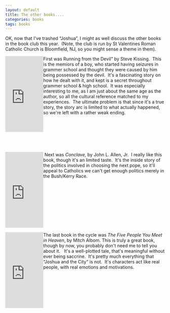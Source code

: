 ```yaml
---
layout: default
title: The other books....
categories: books
tags: books
---
```

<P>OK, now that I've trashed &#8220;Joshua&#8221;, I might as well discuss the other books in the book club this year.&nbsp; (Note, the club is run by St Valentines Roman Catholic Church is Bloomfield, NJ, so you might sense a theme in them).</P>
<P><IFRAME style="FLOAT: left" marginWidth=0 marginHeight=0 src="http://rcm.amazon.com/e/cm?o=1&amp;l=as1&amp;f=ifr&amp;t=njtheatercom-20&amp;dev-t=D68HUNXKLHS4J&amp;p=8&amp;asins=0824521056&amp;IS2=1&amp;lt1=_blank" frameBorder=0 width=120 scrolling=no height=240><MAP NAME="boxmap-p8"><AREA SHAPE="RECT" COORDS="14, 200, 103, 207" HREF="http://rcm.amazon.com/e/cm/privacy-policy.html?o=1" ><AREA COORDS="0,0,10000,10000" HREF="http://www.amazon.com/exec/obidos/redirect-home/njtheatercom-20" ></MAP><img src="http://rcm-images.amazon.com/images/G/01/rcm/120x240.gif" width="120" height="240" border="0" usemap="#boxmap-p8" alt="Shop at Amazon.com"></IFRAME>First was Running from the Devil&#8221; by Steve Kissing.&nbsp; This is the memiors of a boy, who started having seizures in grammer school and thought they were caused by him being possessed by the devil.&nbsp; It's a fascinating story on how he dealt with it, and kept is a secret throughout grammer school &amp; high school.&nbsp; It was especially interesting to me, as I am just about the same age as the author, so all the cultural reference matched to my experiences.&nbsp; The ultimate problem is that since it's a true story, the story arc is limited to what actually happened, so we're left with a rather weak ending.&nbsp; <BR><BR><BR><BR><BR><BR><BR></P><IFRAME style="FLOAT: left" marginWidth=0 marginHeight=0 src="http://rcm.amazon.com/e/cm?o=1&amp;l=as1&amp;f=ifr&amp;t=njtheatercom-20&amp;dev-t=D68HUNXKLHS4J&amp;p=8&amp;asins=0385504535&amp;IS2=1&amp;lt1=_blank" frameBorder=0 width=120 scrolling=no height=240><MAP NAME="boxmap-p8"><AREA SHAPE="RECT" COORDS="14, 200, 103, 207" HREF="http://rcm.amazon.com/e/cm/privacy-policy.html?o=1" ><AREA COORDS="0,0,10000,10000" HREF="http://www.amazon.com/exec/obidos/redirect-home/njtheatercom-20" ></MAP><img src="http://rcm-images.amazon.com/images/G/01/rcm/120x240.gif" width="120" height="240" border="0" usemap="#boxmap-p8" alt="Shop at Amazon.com"></IFRAME>
<P>&nbsp;Next was <EM>Conclave, </EM>by John L. Allen, Jr.&nbsp; I really like this book, though it's an limited taste.&nbsp; It's the inside story of the politics involved in choosing the next pope, so it'll appeal to Catholics we can't get enough politics merely in the Bush/Kerry Race.</P>
<P>&nbsp;</P>
<P>&nbsp;</P>
<P>&nbsp;</P>
<P>&nbsp;</P>
<P>&nbsp;</P>
<P><IFRAME style="FLOAT: left" marginWidth=0 marginHeight=0 src="http://rcm.amazon.com/e/cm?o=1&amp;l=as1&amp;f=ifr&amp;t=njtheatercom-20&amp;dev-t=D68HUNXKLHS4J&amp;p=8&amp;asins=0786868716&amp;IS2=1&amp;lt1=_blank" frameBorder=0 width=120 scrolling=no height=240><MAP NAME="boxmap-p8"><AREA SHAPE="RECT" COORDS="14, 200, 103, 207" HREF="http://rcm.amazon.com/e/cm/privacy-policy.html?o=1" ><AREA COORDS="0,0,10000,10000" HREF="http://www.amazon.com/exec/obidos/redirect-home/njtheatercom-20" ></MAP><img src="http://rcm-images.amazon.com/images/G/01/rcm/120x240.gif" width="120" height="240" border="0" usemap="#boxmap-p8" alt="Shop at Amazon.com"></IFRAME>The last book in the cycle was <EM>The Five People You Meet in Heaven</EM>, by Mitch Albom. This is truly a great book, though by now, you probably don't need me to tell you about it.&nbsp;&nbsp; It's a well-plotted tale, that's meaningful without ever being saccrine.&nbsp; It's pretty much everything that &#8220;Joshua and the City&#8220; is not.&nbsp; It's characters act like real people, with real emotions and motivations. </P>
<P>&nbsp;</P>